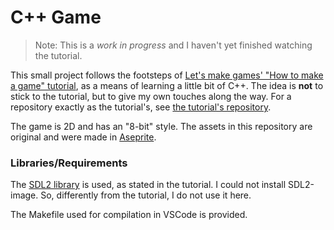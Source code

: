# C++ Game

> Note:
    This is a *work in progress* and I haven't yet finished watching the tutorial.

This small project follows the footsteps of [Let's make games' "How to make a
game"
tutorial](https://www.youtube.com/watch?v=QQzAHcojEKg&list=PLhfAbcv9cehhkG7ZQK0nfIGJC_C-wSLrx),
as a means of learning a little bit of C++. The idea is **not**
to stick to the tutorial, but to give my own touches along the
way. For a repository exactly as the tutorial's, see [the tutorial's
repository](https://github.com/carlbirch/BirchEngine).

The game is 2D and has an "8-bit" style. The assets in this
repository are original and were made in
[Aseprite](https://www.aseprite.org/).

### Libraries/Requirements

The [SDL2 library](https://www.libsdl.org/) is used, as stated in
the tutorial. I could not install SDL2-image. So, differently
from the tutorial, I do not use it here.

The Makefile used for compilation in VSCode is provided.